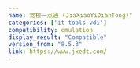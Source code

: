```yaml
---
name: 驾校一点通 (JiaXiaoYiDianTong)"
categories: ['it-tools-vdi']
compatibility: emulation
display_result: "Compatible"
version_from: "8.5.3"
link: https://www.jxedt.com/
---
```

